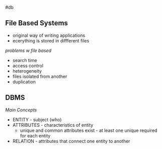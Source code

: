 #db
## File Based Systems

- original way of writing applications 
- ecerything is stored in diffferent files

*problems w file based*
- search time
- access control
- heterogeneity
- files isolated from another
- duplication


## DBMS

*Main Concepts*
- ENTITY - subject (who)
- ATTRIBUTES - characteristics of entity
	- unique and common attributes exist - at least one unique required for each entity
- RELATION - attributes that connect one entity to another

